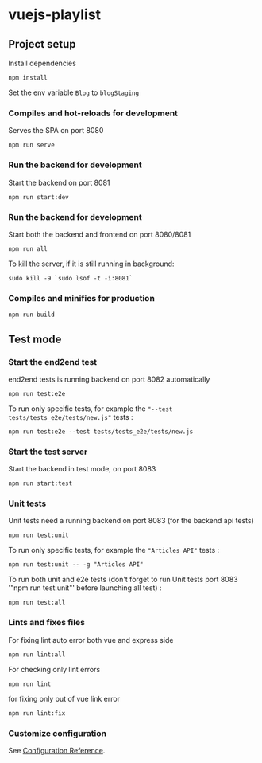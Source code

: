 # vuejs-playlist

## Project setup

Install dependencies
```
npm install
```
Set the env variable `Blog` to `blogStaging`

### Compiles and hot-reloads for development
Serves the SPA on port 8080

```
npm run serve
```

### Run the backend for development
Start the backend on port 8081
```
npm run start:dev
```

### Run the backend for development
Start both the backend and frontend on port 8080/8081
```
npm run all
```

To kill the server, if it is still running in background:
```
sudo kill -9 `sudo lsof -t -i:8081`
```
### Compiles and minifies for production
```
npm run build
```

## Test mode

### Start the end2end test
end2end tests is running backend on port 8082 automatically
```
npm run test:e2e
```

To run only specific tests, for example the `"--test tests/tests_e2e/tests/new.js"` tests :

```
npm run test:e2e --test tests/tests_e2e/tests/new.js

```

### Start the test server
Start the backend in test mode, on port 8083
```
npm run start:test
```

### Unit tests
Unit tests need a running backend on port 8083 (for the backend api tests)
```
npm run test:unit
```

To run only specific tests, for example the `"Articles API"` tests :

```
npm run test:unit -- -g "Articles API"
```

To run both unit and e2e tests (don't forget to run Unit tests port 8083 '"npm run test:unit"' before launching all test) :

```
npm run test:all

```

### Lints and fixes files

For fixing lint auto error both vue and express side
```
npm run lint:all
```
For checking only lint errors
```
npm run lint
```
for fixing only out of vue link error
```
npm run lint:fix
```
### Customize configuration
See [Configuration Reference](https://cli.vuejs.org/config/).
